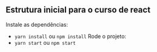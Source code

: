 ## Estrutura inicial para o curso de react

Instale as dependências:
* `yarn install` ou `npm install`
Rode o projeto:
* `yarn start` ou `npm start`
